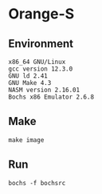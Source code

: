 # Orange-S

## Environment

```
x86_64 GNU/Linux
gcc version 12.3.0
GNU ld 2.41
GNU Make 4.3
NASM version 2.16.01
Bochs x86 Emulator 2.6.8
```

## Make

```shell
make image
```

## Run

```shell
bochs -f bochsrc
```

